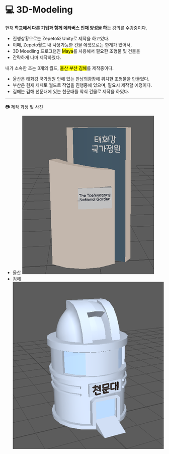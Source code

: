 # :computer: 3D-Modeling
 현재 **학교에서 다른 기업과 함께 <u>메타버스</u> 인재 양성을 하는** 강의를 수강중이다.
- 진행상황으로는 Zepeto와 Unity로 제작을 하고있다.
- 이때, Zepeto월드 내 사용가능한 건물 에셋으로는 한계가 있어서,
- 3D Moedling 프로그램인 <mark>Maya</mark>를 사용해서 필요한 조형물 및 건물을 
- 간략하게 나마 제작하였다. 

 내가 소속한 조는 3개의 월드, <mark>울산 부산 김해</mark>를 제작중이다.
- 울산은 태화강 국가정원 안에 있는 만남의광장에 위치한 조형물을 만들었다.
- 부산은 현재 제페토 월드로 작업을 진행중에 있으며, 필요시 제작할 예정이다.
- 김해는 김해 천문대에 있는 천문대를 약식 건물로 제작을 하였다.

 - - -
:camera: 제작 과정 및 사진
- 울산 ![태화강 국가정원](./Image/Taehaw.PNG)
- 김해 ![김해 천문대](./Image/OBS.PNG)
